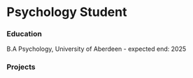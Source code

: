 # Psychology Student


### Education
B.A Psychology, University of Aberdeen - expected end: 2025


### Projects
